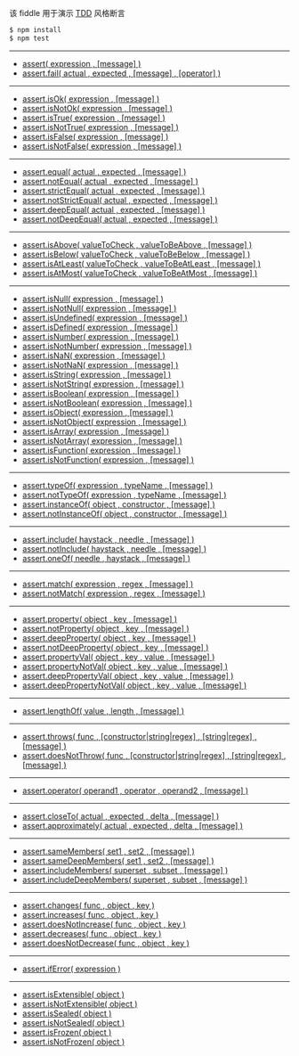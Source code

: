 该 fiddle 用于演示 [TDD](http://chaijs.com/api/assert/) 风格断言

```sh
$ npm install
$ npm test
```

---

- [assert( expression , [message] )](http://chaijs.com/api/assert/#method_assert)
- [assert.fail( actual , expected , [message] , [operator] )](http://chaijs.com/api/assert/#method_fail)

---

- [assert.isOk( expression , [message] )](http://chaijs.com/api/assert/#method_isok)
- [assert.isNotOk( expression , [message] )](http://chaijs.com/api/assert/#method_isnotok)
- [assert.isTrue( expression , [message] )](http://chaijs.com/api/assert/#method_istrue)
- [assert.isNotTrue( expression , [message] )](http://chaijs.com/api/assert/#method_isnottrue)
- [assert.isFalse( expression , [message] )](http://chaijs.com/api/assert/#method_isfalse)
- [assert.isNotFalse( expression , [message] )](http://chaijs.com/api/assert/#method_isnotfalse)

---

- [assert.equal( actual , expected , [message] )](http://chaijs.com/api/assert/#method_equal)
- [assert.notEqual( actual , expected , [message] )](http://chaijs.com/api/assert/#method_notequal)
- [assert.strictEqual( actual , expected , [message] )](http://chaijs.com/api/assert/#method_strictequal)
- [assert.notStrictEqual( actual , expected , [message] )](http://chaijs.com/api/assert/#method_notstrictequal)
- [assert.deepEqual( actual , expected , [message] )](http://chaijs.com/api/assert/#method_deepequal)
- [assert.notDeepEqual( actual , expected , [message] )](http://chaijs.com/api/assert/#method_notdeepequal)

---

- [assert.isAbove( valueToCheck , valueToBeAbove , [message] )](http://chaijs.com/api/assert/#method_isabove)
- [assert.isBelow( valueToCheck , valueToBeBelow , [message] )](http://chaijs.com/api/assert/#method_isbelow)
- [assert.isAtLeast( valueToCheck , valueToBeAtLeast , [message] )](http://chaijs.com/api/assert/#method_isatleast)
- [assert.isAtMost( valueToCheck , valueToBeAtMost , [message] )](http://chaijs.com/api/assert/#method_isatmost)

---

- [assert.isNull( expression , [message] )](http://chaijs.com/api/assert/#method_isnull)
- [assert.isNotNull( expression , [message] )](http://chaijs.com/api/assert/#method_isnotnull)
- [assert.isUndefined( expression , [message] )](http://chaijs.com/api/assert/#method_isundefined)
- [assert.isDefined( expression , [message] )](http://chaijs.com/api/assert/#method_isdefined)
- [assert.isNumber( expression , [message] )](http://chaijs.com/api/assert/#method_isnumber)
- [assert.isNotNumber( expression , [message] )](http://chaijs.com/api/assert/#method_isnotnumber)
- [assert.isNaN( expression , [message] )](http://chaijs.com/api/assert/#method_isnan)
- [assert.isNotNaN( expression , [message] )](http://chaijs.com/api/assert/#method_isnotnan)
- [assert.isString( expression , [message] )](http://chaijs.com/api/assert/#method_isstring)
- [assert.isNotString( expression , [message] )](http://chaijs.com/api/assert/#method_isnotstring)
- [assert.isBoolean( expression , [message] )](http://chaijs.com/api/assert/#method_isboolean)
- [assert.isNotBoolean( expression , [message] )](http://chaijs.com/api/assert/#method_isnotboolean)
- [assert.isObject( expression , [message] )](http://chaijs.com/api/assert/#method_isobject)
- [assert.isNotObject( expression , [message] )](http://chaijs.com/api/assert/#method_isnotobject)
- [assert.isArray( expression , [message] )](http://chaijs.com/api/assert/#method_isarray)
- [assert.isNotArray( expression , [message] )](http://chaijs.com/api/assert/#method_isnotarray)
- [assert.isFunction( expression , [message] )](http://chaijs.com/api/assert/#method_isfunction)
- [assert.isNotFunction( expression , [message] )](http://chaijs.com/api/assert/#method_isnotfunction)

---

- [assert.typeOf( expression , typeName , [message] )](http://chaijs.com/api/assert/#method_typeof)
- [assert.notTypeOf( expression , typeName , [message] )](http://chaijs.com/api/assert/#method_nottypeof)
- [assert.instanceOf( object , constructor , [message] )](http://chaijs.com/api/assert/#method_instanceof)
- [assert.notInstanceOf( object , constructor , [message] )](http://chaijs.com/api/assert/#method_notinstanceof)

---

- [assert.include( haystack , needle , [message] )](http://chaijs.com/api/assert/#method_include)
- [assert.notInclude( haystack , needle , [message] )](http://chaijs.com/api/assert/#method_notinclude)
- [assert.oneOf( needle , haystack , [message] )](http://chaijs.com/api/assert/#method_oneof)

---

- [assert.match( expression , regex , [message] )](http://chaijs.com/api/assert/#method_match)
- [assert.notMatch( expression , regex , [message] )](http://chaijs.com/api/assert/#method_notmatch)

---

- [assert.property( object , key , [message] )](http://chaijs.com/api/assert/#method_property)
- [assert.notProperty( object , key , [message] )](http://chaijs.com/api/assert/#method_notproperty)
- [assert.deepProperty( object , key , [message] )](http://chaijs.com/api/assert/#method_deepproperty)
- [assert.notDeepProperty( object , key , [message] )](http://chaijs.com/api/assert/#method_notdeepproperty)
- [assert.propertyVal( object , key , value , [message] )](http://chaijs.com/api/assert/#method_propertyval)
- [assert.propertyNotVal( object , key , value , [message] )](http://chaijs.com/api/assert/#method_propertynotval)
- [assert.deepPropertyVal( object , key , value , [message] )](http://chaijs.com/api/assert/#method_deeppropertyval)
- [assert.deepPropertyNotVal( object , key , value , [message] )](http://chaijs.com/api/assert/#method_deeppropertynotval)

---

- [assert.lengthOf( value , length , [message] )](http://chaijs.com/api/assert/#method_lengthof)

---

- [assert.throws( func , [constructor|string|regex] , [string|regex] , [message] )](http://chaijs.com/api/assert/#method_throws)
- [assert.doesNotThrow( func , [constructor|string|regex] , [string|regex] , [message] )](http://chaijs.com/api/assert/#method_doesnotthrow)

---

- [assert.operator( operand1 , operator , operand2 , [message] )](http://chaijs.com/api/assert/#method_operator)

---

- [assert.closeTo( actual , expected , delta , [message] )](http://chaijs.com/api/assert/#method_closeto)
- [assert.approximately( actual , expected , delta , [message] )](http://chaijs.com/api/assert/#method_approximately)

---

- [assert.sameMembers( set1 , set2 , [message] )](http://chaijs.com/api/assert/#method_samemembers)
- [assert.sameDeepMembers( set1 , set2 , [message] )](http://chaijs.com/api/assert/#method_samedeepmembers)
- [assert.includeMembers( superset , subset , [message] )](http://chaijs.com/api/assert/#method_includemembers)
- [assert.includeDeepMembers( superset , subset , [message] )](http://chaijs.com/api/assert/#method_includedeepmembers)

---

- [assert.changes( func , object , key )](http://chaijs.com/api/assert/#method_changes)
- [assert.increases( func , object , key )](http://chaijs.com/api/assert/#method_increases)
- [assert.doesNotIncrease( func , object , key )](http://chaijs.com/api/assert/#method_doesnotincrease)
- [assert.decreases( func , object , key )](http://chaijs.com/api/assert/#method_decreases)
- [assert.doesNotDecrease( func , object , key )](http://chaijs.com/api/assert/#method_doesnotdecrease)

---

- [assert.ifError( expression )](http://chaijs.com/api/assert/#method_iferror)

---

- [assert.isExtensible( object )](http://chaijs.com/api/assert/#method_isextensible)
- [assert.isNotExtensible( object )](http://chaijs.com/api/assert/#method_isnotextensible)
- [assert.isSealed( object )](http://chaijs.com/api/assert/#method_issealed)
- [assert.isNotSealed( object )](http://chaijs.com/api/assert/#method_isnotsealed)
- [assert.isFrozen( object )](http://chaijs.com/api/assert/#method_isfrozen)
- [assert.isNotFrozen( object )](http://chaijs.com/api/assert/#method_isnotfrozen)
